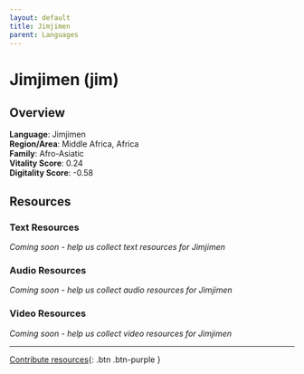 ```yaml
---
layout: default
title: Jimjimen
parent: Languages
---
```


# Jimjimen (jim)

## Overview

**Language**: Jimjimen  
**Region/Area**: Middle Africa, Africa  
**Family**: Afro-Asiatic  
**Vitality Score**: 0.24  
**Digitality Score**: -0.58  

## Resources

### Text Resources
*Coming soon - help us collect text resources for Jimjimen*

### Audio Resources
*Coming soon - help us collect audio resources for Jimjimen*

### Video Resources
*Coming soon - help us collect video resources for Jimjimen*

---

[Contribute resources](https://fairtrain.github.io/){: .btn .btn-purple }
